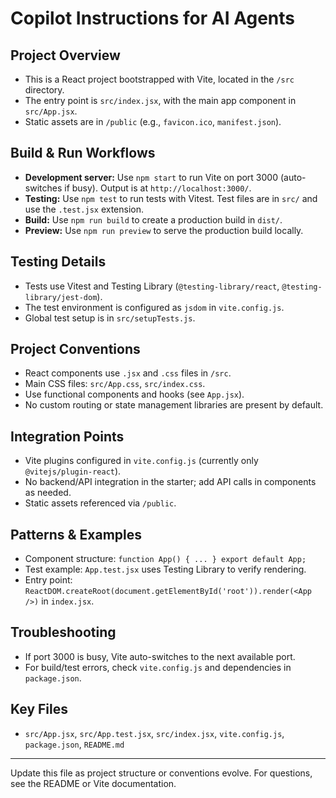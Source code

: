 # Copilot Instructions for AI Agents

## Project Overview
- This is a React project bootstrapped with Vite, located in the `/src` directory.
- The entry point is `src/index.jsx`, with the main app component in `src/App.jsx`.
- Static assets are in `/public` (e.g., `favicon.ico`, `manifest.json`).

## Build & Run Workflows
- **Development server:** Use `npm start` to run Vite on port 3000 (auto-switches if busy). Output is at `http://localhost:3000/`.
- **Testing:** Use `npm test` to run tests with Vitest. Test files are in `src/` and use the `.test.jsx` extension.
- **Build:** Use `npm run build` to create a production build in `dist/`.
- **Preview:** Use `npm run preview` to serve the production build locally.

## Testing Details
- Tests use Vitest and Testing Library (`@testing-library/react`, `@testing-library/jest-dom`).
- The test environment is configured as `jsdom` in `vite.config.js`.
- Global test setup is in `src/setupTests.js`.

## Project Conventions
- React components use `.jsx` and `.css` files in `/src`.
- Main CSS files: `src/App.css`, `src/index.css`.
- Use functional components and hooks (see `App.jsx`).
- No custom routing or state management libraries are present by default.

## Integration Points
- Vite plugins configured in `vite.config.js` (currently only `@vitejs/plugin-react`).
- No backend/API integration in the starter; add API calls in components as needed.
- Static assets referenced via `/public`.

## Patterns & Examples
- Component structure: `function App() { ... } export default App;`
- Test example: `App.test.jsx` uses Testing Library to verify rendering.
- Entry point: `ReactDOM.createRoot(document.getElementById('root')).render(<App />)` in `index.jsx`.

## Troubleshooting
- If port 3000 is busy, Vite auto-switches to the next available port.
- For build/test errors, check `vite.config.js` and dependencies in `package.json`.

## Key Files
- `src/App.jsx`, `src/App.test.jsx`, `src/index.jsx`, `vite.config.js`, `package.json`, `README.md`

---

Update this file as project structure or conventions evolve. For questions, see the README or Vite documentation.
